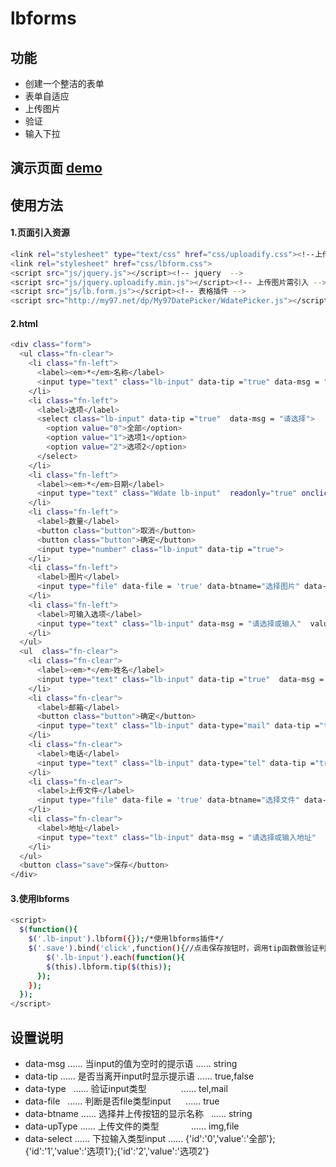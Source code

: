# lbforms

## 功能
- 创建一个整洁的表单
- 表单自适应
- 上传图片
- 验证
- 输入下拉

## 演示页面  [demo](http://xiaoyaoge.me/lbforms/demo.html)

## 使用方法
#### 1.页面引入资源
``` bash
<link rel="stylesheet" type="text/css" href="css/uploadify.css"><!--上传图片需引入-->
<link rel="stylesheet" href="css/lbform.css">
<script src="js/jquery.js"></script><!-- jquery  -->
<script src="js/jquery.uploadify.min.js"></script><!-- 上传图片需引入 -->
<script src="js/lb.form.js"></script><!-- 表格插件 -->
<script src="http://my97.net/dp/My97DatePicker/WdatePicker.js"></script><!-- 日期需引入 -->
```
#### 2.html
``` bash
<div class="form">
  <ul class="fn-clear">
    <li class="fn-left">
      <label><em>*</em>名称</label>
      <input type="text" class="lb-input" data-tip ="true" data-msg = "请填写名称">
    </li>
    <li class="fn-left">
      <label>选项</label>
      <select class="lb-input" data-tip ="true"  data-msg = "请选择">
        <option value="0">全部</option>
        <option value="1">选项1</option>
        <option value="2">选项2</option>
      </select>
    </li>
    <li class="fn-left">
      <label><em>*</em>日期</label>
      <input type="text" class="Wdate lb-input"  readonly="true" onclick="WdatePicker()" data-msg = "请选择日期">
    </li>
    <li class="fn-left">
      <label>数量</label>
      <button class="button">取消</button>
      <button class="button">确定</button>
      <input type="number" class="lb-input" data-tip ="true">
    </li>
    <li class="fn-left">
      <label>图片</label>
      <input type="file" data-file = 'true' data-btname="选择图片" data-upType="img" class="lb-input" id="upload">
    </li>
    <li class="fn-left">
      <label>可输入选项</label>
      <input type="text" class="lb-input" data-msg = "请选择或输入"  value="" data-select="{'id':'0','value':'全部'};{'id':'1','value':'选项1'};{'id':'2','value':'选项2'}">
    </li>
  </ul>
  <ul  class="fn-clear">
    <li class="fn-clear">
      <label><em>*</em>姓名</label>
      <input type="text" class="lb-input" data-tip ="true"  data-msg = "请输入姓名">
    </li>
    <li class="fn-clear">
      <label>邮箱</label>
      <button class="button">确定</button>
      <input type="text" class="lb-input" data-type="mail" data-tip ="true" data-msg = "请输入邮箱">
    </li>
    <li class="fn-clear">
      <label>电话</label>
      <input type="text" class="lb-input" data-type="tel" data-tip ="true" data-msg = "请输入手机号">
    </li>
    <li class="fn-clear">
      <label>上传文件</label>
      <input type="file" data-file = 'true' data-btname="选择文件" data-upType="file" class="lb-input" id="upload2" data-msg = "请上传文件">
    </li>
    <li class="fn-clear">
      <label>地址</label>
      <input type="text" class="lb-input" data-msg = "请选择或输入地址"  value="" data-select="{'id':'0','value':'全部'};{'id':'1','value':'选项1'};{'id':'2','value':'选项2'}">
    </li>
  </ul>
  <button class="save">保存</button>
</div>
```
#### 3.使用lbforms
``` bash
<script>
  $(function(){
    $('.lb-input').lbform({});/*使用lbforms插件*/
    $('.save').bind('click',function(){//点击保存按钮时，调用tip函数做验证判断
        $('.lb-input').each(function(){
        $(this).lbform.tip($(this));
      });
    });
  });
</script>
```

## 设置说明
- data-msg    ...... 当input的值为空时的提示语   ...... string
- data-tip    ...... 是否当离开input时显示提示语 ...... true,false
- data-type   ...... 验证input类型              ...... tel,mail
- data-file   ...... 判断是否file类型input      ...... true
- data-btname ...... 选择并上传按钮的显示名称    ...... string
- data-upType ...... 上传文件的类型             ...... img,file
- data-select ...... 下拉输入类型input          ...... {'id':'0','value':'全部'};{'id':'1','value':'选项1'};{'id':'2','value':'选项2'}
